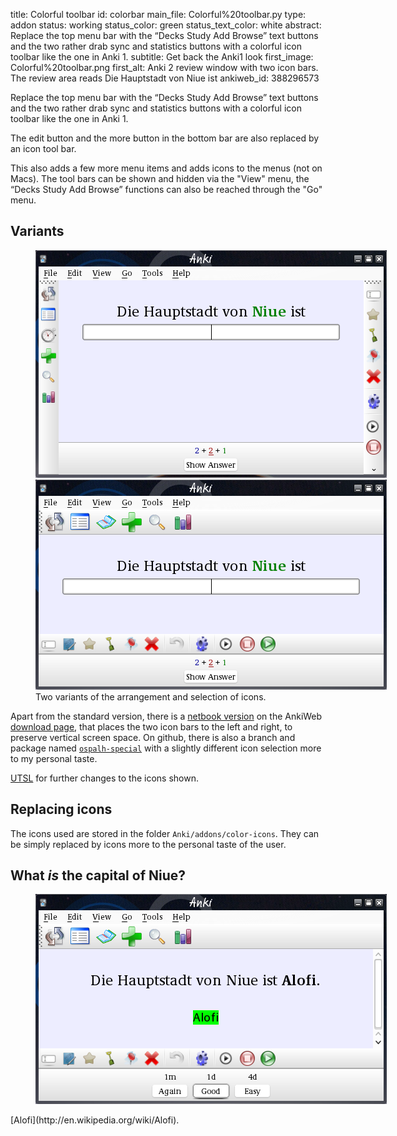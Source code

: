 title: Colorful toolbar
id: colorbar
main_file: Colorful%20toolbar.py
type: addon
status: working
status_color: green
status_text_color: white
abstract: Replace the top menu bar with the “Decks Study Add Browse” text buttons and the two rather drab sync and statistics buttons with a colorful icon toolbar like the one in Anki 1.
subtitle: Get back the Anki1 look
first_image: Colorful%20toolbar.png
first_alt: Anki 2 review window with two icon bars. The review area reads Die Hauptstadt von Niue ist
ankiweb_id: 388296573

Replace the top menu bar with the “Decks Study Add Browse” text
buttons and the two rather drab sync and statistics buttons with a
colorful icon toolbar like the one in Anki 1.

The edit button and the more button in the bottom bar are also
replaced by an icon tool bar.

This also adds a few more menu items and adds icons to the menus (not on Macs).
The tool bars can be shown and hidden via the "View" menu, the “Decks
Study Add Browse” functions can also be reached through the "Go" menu.



## Variants

<figure style="width:562px;" class="clear"><img src="images/toolbar%20netbook.png"
alt="Anki 2 with the tool bar at the left and right.  The review area
reads Die Hauptstadt von Niue ist"> <img src="images/toolbar%20ospalh.png"
alt="Anki 2 with a study icon and an undo icon.  The
review area reads Die Hauptstadt von Niue ist"> <figcaption>Two
variants of the arrangement and selection of icons.</figcaption>
</figure>

Apart from the standard version, there is a
[netbook version](http://beta.ankiweb.net/shared/info/1330596667)
on the AnkiWeb
[download page](http://beta.ankiweb.net/shared/addons/), that places
the two icon bars to the left and right, to preserve vertical screen
space. On github, there is also a branch and package named
[`ospalh-special`](https://github.com/downloads/ospalh/anki-addons/colorful_toolbar_ospalh-special.zip)
with a slightly different icon selection more to my personal taste.


[UTSL](http://www.jargon.net/jargonfile/u/UTSL.html) for further
changes to the icons shown.

## Replacing icons

The icons used are stored in the folder
`Anki/addons/color-icons`. They can be simply replaced by icons more to the
personal taste of the user.

## What *is* the capital of Niue?

<figure style="width:562px;"><img src="images/Niue%20Alofi.png" alt="Anki
2. The review area reads Die Hauptstadt von Niue ist Alofi"> </figure>
[Alofi](http://en.wikipedia.org/wiki/Alofi).
